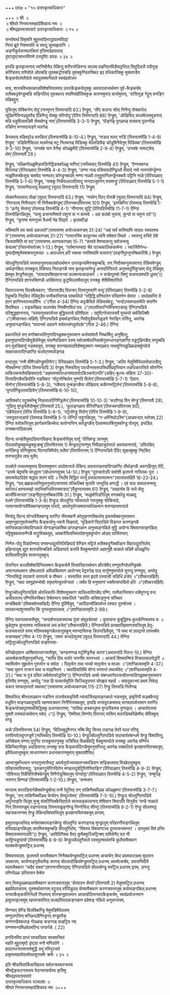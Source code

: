 +++
title = "१५ उत्तरकृत्याधिकारः"

+++
॥ श्रीः ॥  
॥ श्रीमते निगमान्तमहादेशिकाय नमः ॥  
॥ श्रीमद्रहस्यत्रयसारे उत्तरकृत्याधिकारः ॥ १५ ॥  

सन्तोषार्थं विमृशति मुहुस्सद्भिरद्ध्यात्मविद्यां  
नित्यं ब्रूते निशमयति च स्वादु सुव्याहृतानि ।  
अङ्गीकुर्वन्ननघलळितां वृत्तिमादेहपातात्  
दृष्टादृष्टस्वभरविगमे दत्तदृष्टिः प्रपन्नः ॥ ३४ ॥

इप्पडि कृतकृत्यनाय् स्वनिष्ठैयैत् तॆळिन्दु शरीरत्तोडिरुन्द कालम् पऴन्दिरुविडैयाट्टत्तिल् सिऱुदिडत्तै यडैत्तुक् कॊण्डिरुप् पारैप्पोले ऒरुबडि तुवक्कट्रॊरुबडि तुवक्कुण्डिरुक्किऱ इव् वधिकारिक्कु मुक्तरुडैय कैङ्कर्यपरंपरैपोले स्वादुतममागैयाले स्वयंप्रयोजन

माय्, शास्त्रविभक्तकालविशेषनियतमाय् उत्तरकैङ्कर्यत्तुक्कु अवसरलाभार्थमाग पूर्व-कैङ्कर्यम् तलैक्कट्टवेण्डुम्बडि सङ्गिलित् तुवक्काय् स्वामिसंप्रीतिक्कुक् कारणमुमाय् कार्यमुमाय्, 'वासित्तुङ् गेट्टुम् वणङ्गि वऴिबट्टुम्

पूसित्तुम् पोक्किनेन् पोदु'(नान्मुगन् तिरुवन्दादि 63.) ऎण्ड्रुम्, 'सीर् कलन्द सॊल् निनैन्दु पोक्कारेल् सूऴ्विनैयिनाऴ्दुयरैय् ऎन्निनैन्दु पोक्कु वरिप्पोदु'(पॆरिय तिरुवन्दादि 86) ऎण्ड्रुम्, 'ऒऴिविल् कालमॆल्लामुडनाय् मन्नि वऴुविलावडिमै सॆय्यवेण्डु नाम्'(तिरुवाय्मॊऴि 3-3-1) ऎण्ड्रुम्, 'पॊङ्गेऴ् पुगऴ्गळ् वायवाय् पुलन्गॊळ् वडिवॆन् मनत्तदायङ्गे मलर्गळ्

कैय्यवाय् वऴिबट्टोड वरुळिल्'(तिरुवाय्मॊऴि 8-10-4.) ऎण्ड्रुम्, 'नाडाद मलर् नाडि'(तिरुवाय्मॊऴि 1-4-9) ऎण्ड्रुम्' 'वडिविणैयिल्ला मलर्मगळ् मट्र निलमगळ् पिडिक्कु मॆल्लडियैक् कॊडुविनैयेनुम् पिडिक्क'(तिरुवाय्मॊऴि 9-2-10) ऎण्ड्रुम्, 'तनक्के याग वॆनैक् कॊळ्ळुमीदे'(तिरुवाय्मॊऴि 2-9-4) ऎण्ड्रुम्, 'उनक्के नामाट्चॆय् वोम्'(तिरुप्पावै 29.)

ऎण्ड्रुम्, 'पळ्ळिगॊळ्ळुमिडत्तडिगॊट्टिडक्कॊळ्ळु मागिल्'(नाच्चियार् तिरुमॊऴि 41) ऎण्ड्रुम्, 'ऎण्णक्कण्ड विरल्गळ्'(पॆरियाऴ्वार् तिरुमॊऴि 4-4-3) ऎण्ड्रुम्; 'उण्णा नाळ् पसियावदॊण्ड्रिल्लै योवादे नमो नारणावॆण्ड्रॆण्णा नाळुमिरुक्कॆसुच् चामवेद नाण्मलर् कॊण्डुनबादम् नण्णा नाळवै तत्तुऱुमागिलण्ड्रॆनक्कवै पट्टिनि नाळे'(पॆरियाऴ्वार् तिरुमॊऴि 5-1-6) ऎण्ड्रुम्, 'नाक्कु निन्नैयल्लालऱियादु नानदञ्जुवनॆन् वसमण्ड्रु'(पॆरियाऴ्वार् तिरुमॊऴि 5-1-1) ऎण्ड्रुम्, 'वायवनैयल्लदु वाऴ्त्तादु'(मुदल् तिरुवन्दादि 11) ऎण्ड्रुम्

तोळवनैयल्लाल् तॊऴा'(मुदल् तिरुवन्दादि 63.) ऎण्ड्रुम्. 'नयवेन् पिऱर् पॊरुळै'(मुदल् तिरुवन्दादि 64) ऎण्ड्रुम्, 'निरन्दरम् निनैप्पदाग नी निनैक्कवेण्डुम्'(तिरुच्चन्दविरुत्तम् 101) ऎण्ड्रुम्, 'इरुळिरिय'(पॆरुमाळ् तिरुमॊऴि 1-1) 'ऊनेऱु सॆल्वत्तु'(पॆरुमाळ् तिरुमॊऴि 4-1) 'नीणागम् सुट्रि'(पॆरियदिरुमॊऴि 11-7-1) ऎन्गिऱ तिरुमॊऴिगळिलुम्, “पत्युः प्रजानामैश्वर्यं पशूनां वा न कामये । अहं कदंबो भूयासं, कुन्दो वा यमुना तटे”() ऎण्ड्रुम्, “कुरुष्व मामनुचरं वैधर्म्यं नेह विद्यते । कृतार्थोऽहं

भविष्यामि तव चार्थः प्रकल्पते”(रामायणम् अयोध्याकाण्डम् 31-24) “अहं सर्वं करिष्यामि जाग्रतः स्वपतश्च ते”(रामायणम् अयोध्याकाण्डम् 31-27) “परवानस्मि काकुत्स्थ त्वयि वर्षशतं स्थिते । स्वयन्तु रुचिरे देशे क्रियतामिति मां वद”(रामायणम् अरण्यकाण्डम् 15-7) “कामये वैष्णवत्वन्तु सर्वजन्मसु केवलम्”(जितन्तेस्तोत्रम् 1-13.) ऎण्ड्रुम्, “वर्तमानस्सदा चैवं पाञ्चकालिकवर्त्मना । स्वार्जितैर्गन्ध- पुष्पाद्यैश्शुभैश्शक्त्यनुरूपतः ॥ आराधयन् हरिं भक्त्या गमयिष्यामि वासरान्”(वङ्गीपुरत्तुनम्बिकारिकै.) ऎण्ड्रुम्

सॊल्लुगिऱप्पडिये स्वरूपानुरूपकालक्षेपार्थमान उत्तरकृत्यमिरुक्कुम्बडि; तन् निष्ठैक्कनुरूपमागत् तॆळियवेण्डुम् अर्थङ्गळिल् तनक्कुत् तॆळियाद निलङ्गळै नाम् कृतकृत्यनॆण्ड्रु अनादरित्तिरादे अनुभवपूर्तियुण्डाम् पोदु तॆळिवुम् प्रेममुम् वेण्डुगैयालुम्. “तत्पादभक्तिज्ञानाभ्यां फलमन्यत्कदाचन । न याचेत्पुरुषो विष्णुं याचनान्नश्यति ध्रुवम्”() ऎन्गिऱप्पडिये ज्ञानभक्तिगळै अपेक्षित्ताल् कुट्रमिल्लामैयालुम् तनक्कु शेषिविषयत्तिले

चित्तरञ्जनम् पिऱक्कैक्काग; 'पीदगवाडैप् पिरानार् पिरमगुरुवागि वन्दु'(पॆरियाऴ्वार् तिरुमॊऴि 5-2-8) ऎन्नुम्बडि निऱ्‌किऱ तॆळिवुडैय परमैकान्तिगळ् पक्कलिले “तद्विद्धि प्रणिपातेन परिप्रश्नेन सेवया । उपदेक्ष्यन्ति ते ज्ञानं ज्ञानिनस्तत्त्वदर्शिनः ॥”(गीता 4-34) ऎन्गिऱ कट्टळैयिले तॆळियक्केट्टु, “मन्दोऽप्यमन्दतामेति संसर्गेण विपश्चितः । पङ्कच्छिदः फलस्येव निघर्षेणाविलं पयः ॥”(मालविकाग्निमित्रनाटकम्) ऎन्गिऱप्पडिये परिशुद्धज्ञाननाय्, “यस्यानुभवपर्यन्ता बुद्धिस्तत्त्वे प्रतिष्ठिता । तद्दृष्टिगोचरास्सर्वे मुच्यन्ते सर्वकिल्बिषैः ॥”(श्रीसात्त्वत-संहितै) ऎन्गिऱप्पडिये इव्वर्थङ्गळिल् निष्ठैयुडैयवर्गळुडने नॆरुङ्गि वर्त्तित्तु, अवर्गळ् अनुष्ठानङ्गळिल् “यावानर्थ उदपाने सर्वतस्संप्लुतोदके”(गीता 2-46.) ऎन्गिऱ

प्रकारत्तिले तन् वर्णाश्रमजातिगुणादिगळुक्कनुरूपमान कर्तव्यांशत्तै निष्कर्षित्तु अनुष्ठित्तु, इव्वनुष्ठानादिगळैयुडैयोमॆन्नुम् भावनैयडियाग वरुम् स्वोत्कर्षपरनिकर्षानुसन्धानङ्गळागिऱ पडुगुऴिगळैत् तप्पुम्बडि तन् मुन्नडिबार्त्तु नडक्कवुम्, तनक्कु शरण्यप्रसादविशेषमूलमाग नम्माऴ्वार् नाथमुनिगळुळ्ळिडार्क्कुप्पोले साक्षात्कारादिगळागिऱ फलोद्गमपर्वङ्गळ्

वन्दालुम् 'नन्मै तीमैगळॊण्ड्रुमऱियेन्'( पॆरियाऴ्वार् तिरुमॊऴि 5-1-3.) ऎण्ड्रुम्, 'अऱिव नेलुमिवैयॆल्लामॆन्नालडैप्पु नीक्कॊण्णा'(पॆरिय तिरुवन्दादि 3) ऎण्ड्रुम् निश्चयित्तु पराधीनस्वरूपस्थितिप्रवृत्तियान तन्नधिकारत्तिले सॊरुगिन वाकिञ्चन्यत्तैयऴियमाऱादे “अहमस्म्यपराधानामालयोऽकिञ्चनोऽगति”(अहिर्-बुध्न्य-संहिता 37-30)-रित्यादिगळैयडियॊत्ति नडक्किऱ 'नोट्रनोन्बिलेन् नुण्णऱि विलेन्'(तिरुवाय्मॊऴि 5-7-1) 'ऎन्नान् सॆय्गेन्'(तिरुवाय्मॊऴि 5-8-3), 'गळैवाय् तुन्बङ्गळैया तॊऴिवाय् कळैगण्मट्रिलेन्'(तिरुवाय्मॊऴि 5-8-8), 'पुगलॊण्ड्रिल्लावडियेन्'(तिरुवाय्मॊऴि 6-10-10),

आविक्कोर् पट्रुक्कॊम्बु निन्नलालऱिगिण्ड्रिलेन्'(तिरुवाय्मॊऴि 10-10-3) 'कऱवैगळ् पिन् सॆण्ड्रु'(तिरुप्पावै 28), 'गुळित्तु मूण्ड्रनलैयोम्बुम्'(तिरुमालै 25.), 'कुलङ्गळाय वीरिरण्डिल्'(तिरुच्चन्दविरुत्तम् 90), 'एऴैयेदलन्'(पॆरिय तिरुमॊऴि 5-8-1), 'पट्रेलॊण्ड्रु मिलेन्'(पॆरिय तिरुमॊऴि 1-9-9), 'तरुदुयरन्दडाये'(पॆरुमाळ् तिरुमॊऴि 5-1) लॆन्गिऱ पाट्टुगळिलुम्, “न धर्मनिष्ठोऽस्मि”(आळवन्दार् स्तोत्रम् 22) ऎन्गिऱ श्लोकत्तिलुम् इवर्गळरुळिच्चॆय्द कार्पण्यत्तिन् कवडुगळैय् ऎल्लामवलंबित्तुक्कॊण्डु पोरवुम्, इप्पडित् तनक्कनादिकालम्

पिऱन्द अनर्हतैयुमदडियागविऴन्द कैङ्कर्यत्तैयुम् पार्त्तु 'पॊय्न्निण्ड्र ञानमुम् पॊल्लावॊऴुक्कुमऴुक्कुडम्बु'(तिरुविरुत्तम् 1) मॆण्ड्रलट्रप्पण्णुम् निर्वेदप्राचुर्यत्ताले अवसन्ननागादे, 'उयिरळिप् पानॆन्निण्ड्र योनियुमाय्प् पिऱन्दायिमैयोर् तलैवा'(तिरुविरुत्तम् 1) ऎन्गिऱप्पडिये ऎदिर् सूऴल्बुक्कु निऱ्‌किऱ शरण्यनुडैय ताय् मुलैप्

पाल्बोले पथ्यतममुमाय् प्रियतममुमान उपदेशत्ताले तॆळिन्द अवताररहस्यादिगळागिऱ तीर्थङ्गळै अवगाहित्तुत् तेऱि, “उत्तमे चेद्वयसि साधुवृत्तः”(बोधायनसूत्रम् 14-10.) ऎण्ड्रुम् “दुराचारोऽपि सर्वाशी कृतघ्नो नास्तिकः पुरा । समाश्रयेदादिदेवं श्रद्धया शरणं यदि ॥ निर्दोषं विद्धितं जन्तुं प्रभावात्परमात्मनः”(सात्वतसंहितै 16-23-24.) ऎण्ड्रुम्, “यत् ब्रह्मकल्पनियुतानुभवेऽप्यनाश्यं तत्किल्बिषं सृजति जन्तुरिह क्षणार्द्धे । एवं सदा सकलजन्मसु सापराधं क्षाम्यस्यहो तदभिसन्धिविराममात्रात्”(वैकुण्ठस्तवम् 61) ऎण्ड्रुम्, “प्रवहत्येव हि जले सेतुः कार्योविजानता”(वङ्गीपुरत्तुनम्बिकारिकै 31.) ऎण्ड्रुम्, 'माळुमोरिडत्तिलुम् वणक्कॊडु माळ्वदु वलमे'(तिरुवाय्मॊऴि 1-3-8) ऎण्ड्रुञ् चॊल्लुगिऱ न्यायत्ताले गतत्तुक्कु शोकियादे, गतमानवयोग्यतैयैक्कण्डगलवुम् पारादे, अपर्यनुयोज्यमायनवधिकमान शरण्यप्रभावत्ताले

यिप्पोदु पिऱन्द योग्यतैयैक्कण्डु वरुगिऱ नीरुक्कणै कोलुङ्गणक्किलेय् इव्वस्थैक्कनुरूपमान आज्ञानुज्ञानुवर्तनमागिऱ कैङ्कर्यानु-भवत्तै यिऴवादे, 'मुडियाने'यिऱ्‌पडिये विडाय्त्त करणङ्गळै सात्त्विकाहारसेवादिगळाले योग्यङ्गळाक्कि प्राप्तङ्गळान अनुभवङ्गळिले मूट्टि अयोग्य विषयान्तरङ्गळिल् पट्टिबुक्कवासनैगळै माट्रुविक्कवुम्, अक्करैयिलभिमतदेशत्तुक्कुप्पोग ओडम् पार्त्तिरुप्पार्

निनैत्त-पोदु विडवॊण्णाद पणबन्धद्यूतत्तिलिऴियादे वेण्डिन मट्टिले तलैक्कट्टुगैक्कीडान विहारद्यूतत्तिलेय् इऴिन्दालुम् द्यूत शास्त्रत्तिन्बडिये अडिदप्पादे करुवि वैक्कुमाप्पोले अज्ञानुज्ञै कळाले यडिमै कॊळ्ळुगिऱ शासिताविनुडैय शासनत्तुक्कुप्

पॊरुन्दिन कालविशेषादिनियतमान कैङ्कर्यत्तै पित्तपरिहारार्थमाग क्षीरसेवैप् पण्णुवारैप्पोलण्ड्रिक्के अयत्नलब्धमान औषधत्ताले अविळंबितमाग आरोग्यम् पॆट्रवर्गळ् पाल् वार्त्तुण्णुमाप्पोले युगन्दु पण्णवुम्, अप्पोदु “नित्यसिद्धे तदाकारे तत्परत्वे च पौष्कर । यस्यास्ति सत्ता हृदये तस्यासौ सन्निधिं व्रजेत् ॥”(पौष्करसंहितै) ऎण्ड्रुम्, “यथा सामुद्रमम्भोब्दैः स्पृष्टमेत्युपभोग्यतां । तथैव हि मनुष्याणां भक्तैस्संभावितो हरिः ॥”(पौष्करसंहितै)

ऎण्ड्रुञ्चॊल्लुगिऱप्पडिये ओरधिकारि-विशेषत्तुक्काग सान्निध्यादिगळैप् पण्णि, परमैकान्तियान तन्नैयुगन्दु वन्द अर्चावतारम् पण्णियिरुक्किऱ ऎम्बॆरुमान् पक्कलिले “सर्वाति-शयिषाड्गुण्यं संस्थितं मन्त्रबिंबयोः”(विष्वक्सेनसम्हिदै) ऎन्गिऱ पूर्तियैयुम्, “आपीठान्मौळिपर्यन्तं पश्यतः पुरुषोत्तमं । पातकान्याशुनश्यन्ति किं पुनस्तूपपातकम् ॥”(शाण्डिल्यस्मृति 2-89.)

ऎन्गिऱ पावनतमत्वत्तैयुम्, “सन्दर्शनादकस्माच्च पुंसां संमूढचेतसां । कुवासना कुबुद्धिश्च कुतर्कनिचयश्च यः ॥ कुहेतुश्च कुभावश्च नास्तिकत्वं लयं व्रजेत्”(पौष्करसंहितै.) ऎन्गिऱप्पडिये प्रत्यक्षादिप्रमाणत्रयत्तिलुम् हेतु-फलभावत्ताले वरुम् मदिमयक्कुगळॆल्लात्तुक्कुम् मरुन्दायिरुक् किऱप्पडियैयुम्, “ये यथा मां प्रपद्यन्ते तांस्तथैव भजाम्यहम्”(गीता 4-11) ऎण्ड्रुम्, 'तमरु कन्ददॆव्वुरुव'(मुदल् तिरुवन्दादि 44.) मॆन्गिऱ पाट्टिलुञ्चॊल्लुगिऱप्पडिये वाङ्मनसा-

परिच्छेद्यमान आश्रितपारतन्त्र्यत्तैयुम्, 'कण्डगण्गळ् मट्रॊण्ड्रिनैक् काणा'(अमलनादि पिरान्-10.) वॆन्गिऱ आकर्षकत्वत्तैयुमनुसन्धित्तु, “सतीव प्रिय भर्तारं जननीव स्तनन्धयं । आचार्यं शिष्यवन्मित्रं मित्रवल्लालयेद्धरिं ॥ स्वामित्वेन सुहृत्वेन गुरुत्वेन च सर्वदा । पितृत्वेन तथा भाव्यो मातृत्वेन च माधवः ॥”(शाण्डिल्यस्मृति 4-37.) “यथा युवानं राजानं यथा च मदहस्तिनं । यथाप्रियातिथिं योग्यं भगवन्तं तथार्चयेत् ॥”(शाण्डिल्यस्मृति 4-31.) “यथा च पुत्रं दयितं तथैवोपचरेद्धरिम्”() ऎन्गिऱप्पडिये अव्वो संबन्धवर्गपरत्वसौलभ्यादिगळुक्कनुरूपमान वृत्तियैप् पण्णवुम्, अप्पोदु “तदा हि यत्कार्यमुपैति किञ्चिदुपायनं चोपहृतं महार्हं । सपादुकाभ्यां प्रथमं निवेद्य चकार पश्चाद्भरतो यथावत्”(रामायणम् अयोध्याकाण्डम् 115-27) ऎण्ड्रु तिरुवडि निलैगळ्

विषयत्तिल् श्रीभरताऴ्वान नडत्तिन राजसेवकवृत्तियै न्यायार्जितद्रव्यङ्गळाले नडत्तवुम्, इव्वृत्तियै वाऴ्क्कैप्पट्ट वधूविन् माङ्गळ्यसूत्रादि रक्षणमात्रमाग निनैत्तिरुक्कवुम्, इप्पडि भगवदुपक्रममाय् भागवतपर्यन्तमाग वरुगिऱ कैङ्कर्याख्यपुरुषार्थसिद्धिक्कु प्रधानकारणम्; “पापिष्ठः क्षत्रबन्धुश्च पुण्डरीकश्च पुण्यकृत् । आचार्यवत्तया मुक्तौ तस्मादाचार्यवान् भवेत् ॥”() ऎण्ड्रुम्, 'ऎम्मीसर् विण्णोर् पिरानार् मासिन् मलरडिक्कीऴॆम्मैच् चेर्विक्कुम् वण्डु

कळे'(तिरुविरुत्तम् 54) ऎण्ड्रुम्, 'विल्लिबुदुवैनगर् नम्बि विट्टु सित्तर् तङ्गळ् तेवरै वल्ल परिसु वरुविप्परेलदुगाण्डुमे'(नाच्चियार् तिरुमॊऴि 10-10.) यॆण्ड्रुञ्चॊल्लुगिऱप्पडिये सदाचार्यसंबन्धमे यॆण्ड्रु विश्वसित्तु, अभिषेकम् पण्णप् पुगुगिऱ राजकुमारनुक्कु रात्रियिल् विळक्केट्रि वैक्कुमाप्पोले तनक्कु अवर्गळ् पण्णिन वॆळिच्चिऱप्पैयुम् अदडियागत् तनक्कु वन्द कैङ्कर्यादिगळैयुमनुसन्धित्तु अवर्गळ् पक्कलिले कृतज्ञनायिरुक्कवुम्, इवैयॆल्लात्तुक्कुम् साधारणमान प्रधानकारणमुमाय् मुक्तदशैयिल्

आत्मानुबन्धियान भगदनुभवत्तैप्पट्र अपर्यनुयोज्यस्वातन्त्र्यमडियाग शङ्कितमाम् विच्छेदत्तुक्कुम् परिहारमायिरुप्पदु; 'इरुळगट्रुमॆरिगदिरोन् मण्डलत्तूडेट्रिवैत्तेणिवाङ्गि'(पॆरियाऴ्वार् तिरुमॊऴि 4-9-3) यॆण्ड्रुम्, 'पोयिनाल् पिन्नैयित्तिसैक्कॆण्ड्रुम् पिणैगॊडुक्किलुम् पोगवॊट्टा'(पॆरियाऴ्वार् तिरुमॊऴि 4-5-2) ऎण्ड्रुम्, 'वण्बुगऴ् नारणन् तिण्गऴ'(तिरुवाय्मॊऴि 1-2-10.) लॆण्ड्रुम्, 'सन्मसन्

मान्दरम् कात्तडियार्गळैक्कॊण्डुबोय्त् तन्मै पॆऱुत्तित् तन् ताळिणैक्कीऴ्क् कॊळ्ळुमप्प'(तिरुवाय्मॊऴि 3-7-7.) नॆण्ड्रुम्, 'तन् ताळिणैक्कीऴ्च् चेर्न्दवन् सॆय्युञ्जेमम्' (तिरुवाय्मॊऴि 7-5-10.)  ऎण्ड्रुञ् चॊल्लुगिऱप्पडिये अपुनरावृत्ति यिलुम् मुन्बु संसरिप्पिक्कैयिऱ्‌पोले सत्यसङ्कल्पनाय् शेषियान श्रियःपति यिनुडैय 'पण्डै नाळाले निन् तिरुवरुळुम् पङ्गयत्ताळ् तिरुवरुळुङ्गॊण्डु निन्गोयिल् सीय्त्तु'(तिरुवाय्मॊऴि 9-2-1) ऎण्ड्रु सॊल्लप्पट्ट सहजकारुण्यम् ऎण्ड्रु तॆळिन्दव्विषयत्तिलुम् कृतज्ञनायिरुक्कवुम् प्राप्तम्.

इव्वुत्तरकृत्यत्तिल् मनोवाक्कायङ्गळॆण्ड्रु सॊल्लुगिऱ करणङ्गळ् मूण्ड्रालुम् परिहरणीयङ्गळिलुम् परिग्राह्यङ्गळिलुम् सारमिरुक्कुम्बडि सॊल्लुगिऱोम्. “विषस्य विषयाणाञ्च दूरमत्यन्तमन्तरं । उपभुक्तं विषं हन्ति विषयास्स्मरणादपि”() ऎण्ड्रुम्, 'आविदिगैक्क वैवर् कुमैक्कुञ्जिट्रिन्बम् पावियेनैप् पल नी काट्टिप्पडुप्पायो'(तिरुवाय्मॊऴि 6-9-9) यॆण्ड्रुञ्चॊल्लुगैयाले परमपुरुषार्थरुचि कुलैयामैक्काग मऱक्कवेण्डुमवट्रिल् प्रधानम्

विषयास्वादम्. कृतघ्नतै वारामैक्काग निनैक्कवेण्डुमवट्रिल् प्रधानम् आचार्यन् सॆय्द प्रथमकटाक्षम् मुदलान उपकारम्. कार्पण्यङ्गुलैयामैक् कागच् चॊल्लादॊऴियवेण्डुमवट्रिल् प्रधानम् आत्मोत्कर्षम्. उपायनिष्ठैयै मऱवामैक्काग “सदैवं वक्ता”(शरणागतिगद्यम्) ऎन्गिऱप्पडिये सॊल्लवेण्डु मवट्रिल् प्रधानम् द्वयम्. उगन्दु पणिगॊळ्ळ उरियनान वॆम्बॆरु

मान् तिरुवुळ्ळमऴलामैक्काग करणत्रयत्तालुम् 'सॆय्यादन सॆय्यो'(तिरुप्पावै 2) मॆन्नुमवट्रिल् प्रधानम् ब्रह्मविदपचारम्. पुरुषार्थसागरम् वट्रुदल् वरैयिडुदल् सॆय्यामैक्काग करणत्रयत्तालुम् कर्तव्यङ्गळिल् प्रधानम् भगवत्कैङ्कर्यत्तिनॆल्लै निलमाय् शास्त्रानुज्ञातमान आचार्यादिभागवतकैङ्कर्यम्, स्वयंप्रयोजनमान इव्वुत्तरकृत्यमुम् रहस्यत्रयत्तिल् फलप्रतिपादकङ्गळान प्रदेशङ् गळिले अनुसन्धेयम्.

विण्णवर् वेण्डि विलक्किण्ड्रि मेवुमडिमैयॆल्लाम्  
मण्णुलगत्तिन् मगिऴ्न्दडैगिण्ड्रनर् वण्डुवरैक्  
कण्णनडैक्कलङ् गॊळ्ळक् कडन्गळ् कऴट्रिय नम्  
पण्णमरुन्दमिऴ्वेदमऱिन्द पगवर्गळे. ( 22)  

प्रणयिनमिव प्राप्तं पश्चात्प्रिया स्वसमन्वितं  
महति मुहुरामृष्टे दृष्ट्वा मनौ मणिदर्पणे ।  
प्रपदनधनास्सन्तश्शुद्धैः प्रभुं परिभुञ्जते  
प्रसृमरमहामोदस्मेरप्रसूनसमैः क्रमैः ॥ ३५ ॥  

इति श्रीकवितार्किकसिंहस्य सर्वतन्त्रस्वतन्त्रस्य  
श्रीमद्वेङ्कटनाथस्य वेदान्ताचार्यस्य कृतिषु  
श्रीमद्रहस्यत्रयसारे  
उत्तरकृत्याधिकारः पञ्चदशः ॥  
श्रीमते निगमान्तमहादेशिकाय नमः ॥+++
